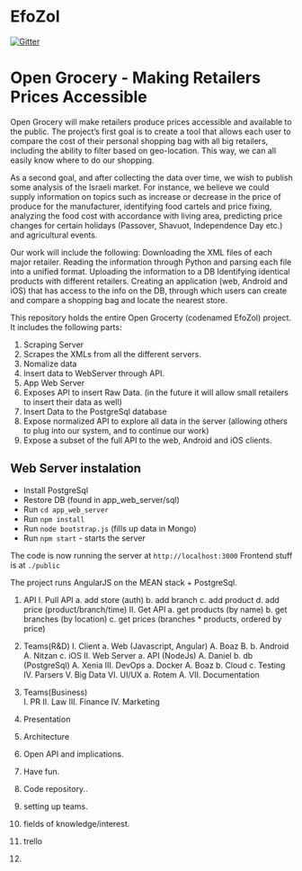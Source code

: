 # EfoZol

[![Gitter](https://badges.gitter.im/Join%20Chat.svg)](https://gitter.im/EladRK/EfoZol?utm_source=badge&utm_medium=badge&utm_campaign=pr-badge&utm_content=badge)

# Open Grocery - Making Retailers Prices Accessible
Open Grocery will make retailers produce prices accessible and available to the public. 
The project’s first goal is to create a tool that allows each user to compare the cost of their personal shopping bag with all big retailers, including the ability to filter based on geo-location. This way, we can all easily know where to do our shopping.

As a second goal, and after collecting the data over time, we wish to publish some analysis of the Israeli market. For instance, we believe we could supply information on topics such as increase or decrease in the price of produce for the manufacturer, identifying food cartels and price fixing, analyzing the food cost with accordance with living area, predicting price changes for certain holidays (Passover, Shavuot, Independence Day etc.) and agricultural events.

Our work will include the following:
Downloading the XML files of each major retailer.
Reading the information through Python and parsing each file into a unified format.
Uploading the information to a DB
Identifying identical products with different retailers.
Creating an application (web, Android and iOS) that has access to the info on the DB, through which users can create and compare a shopping bag and locate the nearest store. 

This repository holds the entire Open Grocerty (codenamed EfoZol) project. It includes the following parts:


1. Scraping Server
 1. Scrapes the XMLs from all the different servers.
 2. Nomalize data
 3. Insert data to WebServer through API.
2. App Web Server
 1. Exposes API to insert Raw Data. (in the future it will allow small retailers to insert their data as well)
 2. Insert Data to the PostgreSql database
 3. Expose normalized API to explore all data in the server (allowing others to plug into our system, and to continue our work)
 4. Expose a subset of the full API to the web, Android and iOS clients.
 

## Web Server instalation 

 - Install PostgreSql 
 - Restore DB (found in app_web_server/sql)
 - Run `cd app_web_server`
 - Run `npm install`
 - Run `node bootstrap.js` (fills up data in Mongo)
 - Run `npm start` - starts the server

The code is now running the server at `http://localhost:3000`
Frontend stuff is at `./public`

The project runs AngularJS on the MEAN stack + PostgreSql. 


1. API
	I. Pull API
		a. add store (auth)
		b. add branch
		c. add product
		d. add price (product/branch/time)
	II. Get API
		a. get products (by name)
		b. get branches (by location)
		c. get prices (branches * products, ordered by price)
		
2. Teams(R&D) 
	I. Client
		a. Web (Javascript, Angular)
			A. Boaz
			B. 
		b. Android
			A. Nitzan
		c. iOS
	II. Web Server 
		a. API (NodeJs) 
			A. Daniel
		b. db (PostgreSql)
			A. Xenia
	III. DevOps 
		a. Docker
			A. Boaz
		b. Cloud
		c. Testing
	IV. Parsers
	V. Big Data
	VI. UI/UX
		a. Rotem A.
	VII. Documentation
3. Teams(Business)	
	I. PR
	II. Law
	III. Finance
	IV. Marketing
	

3. Presentation
4. Architecture
5. Open API and implications.
6. Have fun.




1. Code repository..
2. setting up teams.
3. fields of knowledge/interest.
4. trello
5. 
